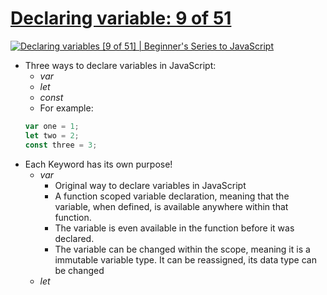 # [Declaring variable: 9 of 51](https://youtu.be/JNIXfGiDWM8?list=PLlrxD0HtieHhW0NCG7M536uHGOtJ95Ut2)

[![Declaring variables [9 of 51] | Beginner's Series to JavaScript](http://img.youtube.com/vi/JNIXfGiDWM8/0.jpg)](http://www.youtube.com/watch?v=JNIXfGiDWM8 "Declaring variables [9 of 51] | Beginner's Series to JavaScript")

* Three ways to declare variables in JavaScript:
    + _var_
    + _let_
    + _const_
    + For example:
    ```javascript
    var one = 1;
	let two = 2;
    const three = 3;
    ```
* Each Keyword has its own purpose!
    + _var_
        - Original way to declare variables in JavaScript
		- A function scoped variable declaration, meaning that the variable, when defined, is available anywhere within that function.
		- The variable is even available in the function before it was declared.
		- The variable can be changed within the scope, meaning it is a immutable variable type. It can be reassigned, its data type can be changed
    + _let_